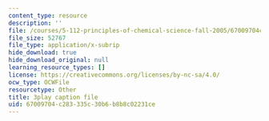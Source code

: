 ```yaml
---
content_type: resource
description: ''
file: /courses/5-112-principles-of-chemical-science-fall-2005/67009704c283335c30b6b8b8c02231ce_hjFnG8m6mCc.srt
file_size: 52767
file_type: application/x-subrip
hide_download: true
hide_download_original: null
learning_resource_types: []
license: https://creativecommons.org/licenses/by-nc-sa/4.0/
ocw_type: OCWFile
resourcetype: Other
title: 3play caption file
uid: 67009704-c283-335c-30b6-b8b8c02231ce
---
```

